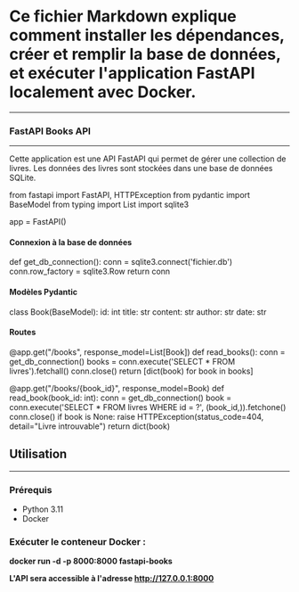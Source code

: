 
# Ce fichier Markdown explique comment installer les dépendances, créer et remplir la base de données, et exécuter l'application FastAPI localement avec Docker.
---

### FastAPI Books API
---

Cette application est une API FastAPI qui permet de gérer une collection de livres. Les données des livres sont stockées dans une base de données SQLite.

  from fastapi import FastAPI, HTTPException
  from pydantic import BaseModel
  from typing import List
  import sqlite3
  
  app = FastAPI()
  
  #### Connexion à la base de données
  def get_db_connection():
      conn = sqlite3.connect('fichier.db')
      conn.row_factory = sqlite3.Row
      return conn
  
  #### Modèles Pydantic
  class Book(BaseModel):
      id: int
      title: str
      content: str
      author: str
      date: str
  
  #### Routes
  @app.get("/books", response_model=List[Book])
  def read_books():
      conn = get_db_connection()
      books = conn.execute('SELECT * FROM livres').fetchall()
      conn.close()
      return [dict(book) for book in books]
  
  @app.get("/books/{book_id}", response_model=Book)
  def read_book(book_id: int):
      conn = get_db_connection()
      book = conn.execute('SELECT * FROM livres WHERE id = ?', (book_id,)).fetchone()
      conn.close()
      if book is None:
          raise HTTPException(status_code=404, detail="Livre introuvable")
      return dict(book)

## Utilisation
---

### Prérequis

- Python 3.11
- Docker 

### Exécuter le conteneur Docker :

**docker run -d -p 8000:8000 fastapi-books**

**L'API sera accessible à l'adresse http://127.0.0.1:8000**
